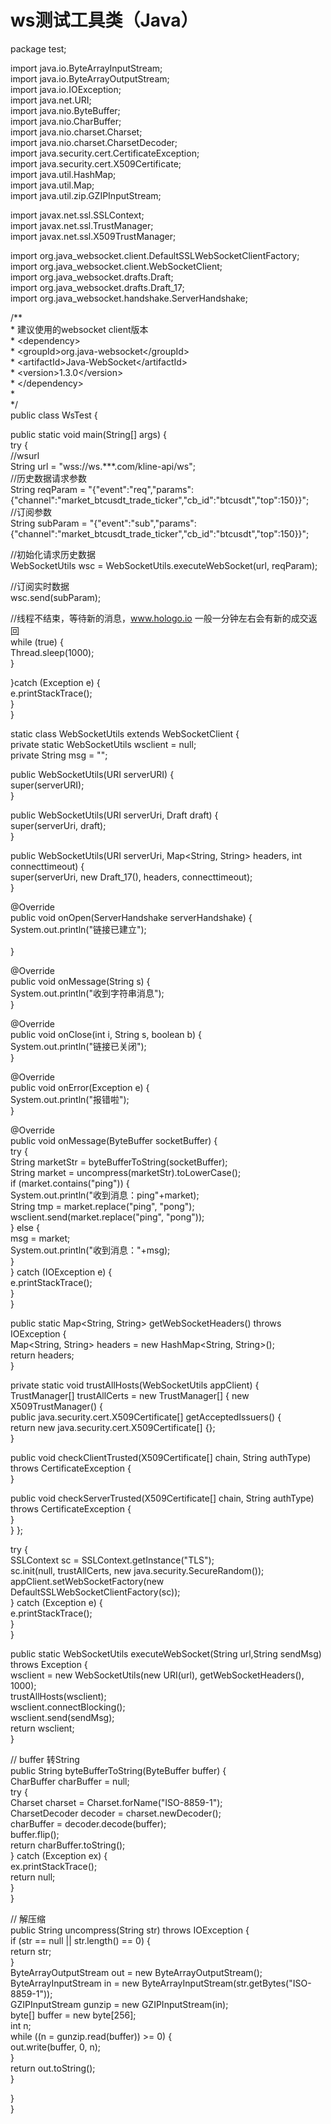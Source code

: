 # ws测试工具类（Java）

package test;                <br>

import java.io.ByteArrayInputStream;                <br>
import java.io.ByteArrayOutputStream;                <br>
import java.io.IOException;                <br>
import java.net.URI;                <br>
import java.nio.ByteBuffer;                <br>
import java.nio.CharBuffer;                <br>
import java.nio.charset.Charset;                <br>
import java.nio.charset.CharsetDecoder;                <br>
import java.security.cert.CertificateException;                <br>
import java.security.cert.X509Certificate;                <br>
import java.util.HashMap;                <br>
import java.util.Map;                <br>
import java.util.zip.GZIPInputStream;                <br>

import javax.net.ssl.SSLContext;                <br>
import javax.net.ssl.TrustManager;                <br>
import javax.net.ssl.X509TrustManager;                <br>

import org.java_websocket.client.DefaultSSLWebSocketClientFactory;                <br>
import org.java_websocket.client.WebSocketClient;                <br>
import org.java_websocket.drafts.Draft;                <br>
import org.java_websocket.drafts.Draft_17;                <br>
import org.java_websocket.handshake.ServerHandshake;                <br>

/**                <br>
\*  建议使用的websocket client版本               <br>
\* \<dependency\>                <br>
\* \<groupId\>org.java-websocket\</groupId\>                <br>
\* \<artifactId\>Java-WebSocket\</artifactId\>                <br>
\* \<version\>1.3.0\</version\>                <br>
\* \</dependency\>                <br>
\*                 <br>
*/                <br>
public class WsTest {                <br>

public static void main(String[] args) {                <br>
try {                <br>
//wsurl                <br>
String url = "wss://ws.***.com/kline-api/ws";                <br>
//历史数据请求参数               <br>
String reqParam = "{\"event\":\"req\",\"params\":{\"channel\":\"market_btcusdt_trade_ticker\",\"cb_id\":\"btcusdt\",\"top\":150}}";                <br>
//订阅参数              <br>
String subParam = "{\"event\":\"sub\",\"params\":{\"channel\":\"market_btcusdt_trade_ticker\",\"cb_id\":\"btcusdt\",\"top\":150}}";                <br>

//初始化请求历史数据               <br>
WebSocketUtils wsc = WebSocketUtils.executeWebSocket(url, reqParam);                <br>

//订阅实时数据           <br>
wsc.send(subParam);                <br>

//线程不结束，等待新的消息，www.hologo.io 一般一分钟左右会有新的成交返回              <br>
while (true) {                <br>
Thread.sleep(1000);                <br>
}                <br>

}catch (Exception e) {                <br>
e.printStackTrace();                <br>
}                <br>
}                <br>

static class WebSocketUtils extends WebSocketClient {                <br>
private static WebSocketUtils wsclient = null;                <br>
private String msg = "";                <br>

public WebSocketUtils(URI serverURI) {                <br>
super(serverURI);                <br>
}                <br>

public WebSocketUtils(URI serverUri, Draft draft) {                <br>
super(serverUri, draft);                <br>
}                <br>

public WebSocketUtils(URI serverUri, Map<String, String> headers, int connecttimeout) {                <br>
super(serverUri, new Draft_17(), headers, connecttimeout);                <br>
}                <br>

@Override                <br>
public void onOpen(ServerHandshake serverHandshake) {                <br>
System.out.println("链接已建立");                <br>
                <br>
}                <br>

@Override                <br>
public void onMessage(String s) {                <br>
System.out.println("收到字符串消息");                <br>
}                <br>

@Override                <br>
public void onClose(int i, String s, boolean b) {                <br>
System.out.println("链接已关闭");                <br>
}                <br>

@Override                <br>
public void onError(Exception e) {                <br>
System.out.println("报错啦");                <br>
}                <br>

@Override                <br>
public void onMessage(ByteBuffer socketBuffer) {                <br>
try {                <br>
String marketStr = byteBufferToString(socketBuffer);                <br>
String market = uncompress(marketStr).toLowerCase();                <br>
if (market.contains("ping")) {                <br>
System.out.println("收到消息：ping"+market);                <br>
String tmp = market.replace("ping", "pong");                <br>
wsclient.send(market.replace("ping", "pong"));                <br>
} else {                <br>
msg = market;                <br>
System.out.println("收到消息："+msg);                <br>
}                <br>
} catch (IOException e) {                <br>
e.printStackTrace();                <br>
}                <br>
}                <br>

public static Map<String, String> getWebSocketHeaders() throws IOException {                <br>
Map<String, String> headers = new HashMap<String, String>();                <br>
return headers;                <br>
}                <br>

private static void trustAllHosts(WebSocketUtils appClient) {                <br>
TrustManager[] trustAllCerts = new TrustManager[] { new X509TrustManager() {                <br>
public java.security.cert.X509Certificate[] getAcceptedIssuers() {                <br>
return new java.security.cert.X509Certificate[] {};                <br>
}                <br>

public void checkClientTrusted(X509Certificate[] chain, String authType) throws CertificateException {                <br>
}                <br>

public void checkServerTrusted(X509Certificate[] chain, String authType) throws CertificateException {                <br>
}                <br>
} };                <br>

try {                <br>
SSLContext sc = SSLContext.getInstance("TLS");                <br>
sc.init(null, trustAllCerts, new java.security.SecureRandom());                <br>
appClient.setWebSocketFactory(new DefaultSSLWebSocketClientFactory(sc));                <br>
} catch (Exception e) {                <br>
e.printStackTrace();                <br>
}                <br>
}                <br>

public static WebSocketUtils executeWebSocket(String url,String sendMsg) throws Exception {                <br>
wsclient = new WebSocketUtils(new URI(url), getWebSocketHeaders(), 1000);                <br>
trustAllHosts(wsclient);                <br>
wsclient.connectBlocking();                <br>
wsclient.send(sendMsg);                <br>
return wsclient;                <br>
}                <br>

// buffer 转String               <br>
public String byteBufferToString(ByteBuffer buffer) {                <br>
CharBuffer charBuffer = null;                <br>
try {                <br>
Charset charset = Charset.forName("ISO-8859-1");                <br>
CharsetDecoder decoder = charset.newDecoder();                <br>
charBuffer = decoder.decode(buffer);                <br>
buffer.flip();                <br>
return charBuffer.toString();                <br>
} catch (Exception ex) {                <br>
ex.printStackTrace();                <br>
return null;                <br>
}                <br>
}                <br>


// 解压缩               <br>
public String uncompress(String str) throws IOException {                <br>
if (str == null || str.length() == 0) {                <br>
return str;                <br>
}                <br>
ByteArrayOutputStream out = new ByteArrayOutputStream();                <br>
ByteArrayInputStream in = new ByteArrayInputStream(str.getBytes("ISO-8859-1"));                <br>
GZIPInputStream gunzip = new GZIPInputStream(in);                <br>
byte[] buffer = new byte[256];                <br>
int n;                <br>
while ((n = gunzip.read(buffer)) >= 0) {                <br>
out.write(buffer, 0, n);                <br>
}                <br>
return out.toString();                <br>
}                <br>

}                <br>
}